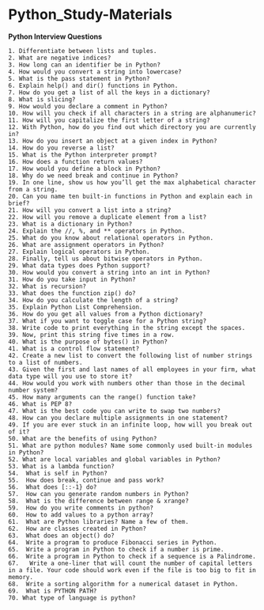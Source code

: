 # Python_Study-Materials

**Python Interview Questions**
       
    1. Differentiate between lists and tuples.
    2. What are negative indices?
    3. How long can an identifier be in Python?
    4. How would you convert a string into lowercase?
    5. What is the pass statement in Python?
    6. Explain help() and dir() functions in Python.
    7. How do you get a list of all the keys in a dictionary?
    8. What is slicing?
    9. How would you declare a comment in Python?
    10. How will you check if all characters in a string are alphanumeric?
    11. How will you capitalize the first letter of a string?
    12. With Python, how do you find out which directory you are currently in?
    13. How do you insert an object at a given index in Python?
    14. How do you reverse a list?
    15. What is the Python interpreter prompt?
    16. How does a function return values?
    17. How would you define a block in Python?
    18. Why do we need break and continue in Python?
    19. In one line, show us how you’ll get the max alphabetical character from a string.
    20. Can you name ten built-in functions in Python and explain each in brief?
    21. How will you convert a list into a string?
    22. How will you remove a duplicate element from a list?
    23. What is a dictionary in Python?
    24. Explain the //, %, and ** operators in Python.
    25. What do you know about relational operators in Python.
    26. What are assignment operators in Python?
    27. Explain logical operators in Python.
    28. Finally, tell us about bitwise operators in Python.
    29. What data types does Python support?
    30. How would you convert a string into an int in Python?
    31. How do you take input in Python?
    32. What is recursion?
    33. What does the function zip() do?
    34. How do you calculate the length of a string?
    35. Explain Python List Comprehension.
    36. How do you get all values from a Python dictionary?
    37. What if you want to toggle case for a Python string?
    38. Write code to print everything in the string except the spaces.
    39. Now, print this string five times in a row.
    40. What is the purpose of bytes() in Python?
    41. What is a control flow statement?
    42. Create a new list to convert the following list of number strings to a list of numbers.
    43. Given the first and last names of all employees in your firm, what data type will you use to store it?
    44. How would you work with numbers other than those in the decimal number system?
    45. How many arguments can the range() function take?
    46. What is PEP 8?
    47. What is the best code you can write to swap two numbers?
    48. How can you declare multiple assignments in one statement?
    49. If you are ever stuck in an infinite loop, how will you break out of it?
    50. What are the benefits of using Python?
    51. What are python modules? Name some commonly used built-in modules in Python?
    52. What are local variables and global variables in Python?
    53. What is a lambda function?
    54.  What is self in Python?
    55.  How does break, continue and pass work?
    56.  What does [::-1} do?
    57.  How can you generate random numbers in Python?
    58.  What is the difference between range & xrange?
    59.  How do you write comments in python?
    60.  How to add values to a python array?
    61.  What are Python libraries? Name a few of them.
    62.  How are classes created in Python? 
    63.  What does an object() do?
    64.  Write a program to produce Fibonacci series in Python.
    65.  Write a program in Python to check if a number is prime.
    66.  Write a program in Python to check if a sequence is a Palindrome.
    67.   Write a one-liner that will count the number of capital letters in a file. Your code should work even if the file is too big to fit in memory.
    68.  Write a sorting algorithm for a numerical dataset in Python.
    69.  What is PYTHON PATH?
    70. What type of language is python?

